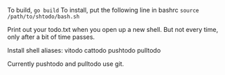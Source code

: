 To build, `go build`
To install, put the following line in bashrc
`source /path/to/shtodo/bash.sh`


Print out your todo.txt when you open up a new shell.
But not every time, only after a bit of time passes.

Install shell aliases:
vitodo
cattodo
pushtodo
pulltodo

Currently pushtodo and pulltodo use git.


